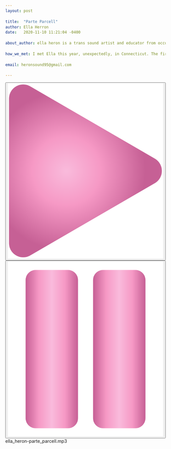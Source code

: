 ```yaml
---
layout: post

title:  "Parte Parcell"
author: Ella Herron
date:   2020-11-10 11:21:04 -0400

about_author: ella heron is a trans sound artist and educator from occupied quinnipiac territory. her work is inspired by soundsystem cultures, mycorrhizal networks, tektology, and failure. ella wants chestnut trees back on chestnut street, and a world without work.

how_we_met: I met Ella this year, unexpectedly, in Connecticut. The first movie we watched together was Titanic, which neither of us had seen before, and we fell asleep. Most recently, we watched the first two installments of Kieślowski’s Dekalog and also fell asleep, but only during the second film.

email: heronsound95@gmail.com

---
```


<div id='audio'>
  <button id="play" class="play_button">
    <img src="/images/play.svg">
  </button>
  <button id="pause" class="play_button selected">
    <img  src="/images/pause.svg">
  </button>
  <div id="audio_info">
    ella_heron-parte_parcell.mp3
  </div>
  <audio id='audio_player' loop>
    <source src="/music/ella_heron-parte_parcell.mp3" type="audio/mpeg">
  </audio>
</div>